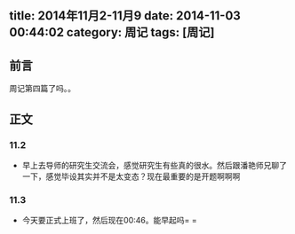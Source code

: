 title: 2014年11月2-11月9
date: 2014-11-03 00:44:02
category: 周记
tags: [周记]
---
前言
---------
周记第四篇了吗。。
<!--more-->
正文
-------------
### 11.2
- 早上去导师的研究生交流会，感觉研究生有些真的很水。然后跟潘艳师兄聊了一下，感觉毕设其实并不是太变态？现在最重要的是开题啊啊啊

### 11.3
- 今天要正式上班了，然后现在00:46。能早起吗= =